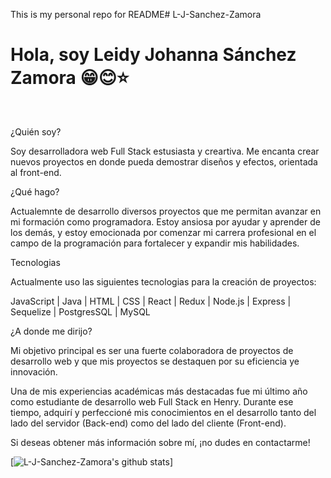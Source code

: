 This is my personal repo for README#   L - J - S a n c h e z - Z a m o r a 
 
<h1>Hola, soy Leidy Johanna Sánchez Zamora 😁😊⭐</h1></br>


¿Quién soy?

Soy desarrolladora web Full Stack estusiasta y creartiva. Me encanta crear nuevos proyectos en donde pueda demostrar diseños y efectos, orientada al front-end.  

¿Qué hago?

Actualemnte de desarrollo diversos proyectos que me permitan avanzar en mi formación como programadora.
Estoy ansiosa por ayudar y aprender de los demás, y estoy emocionada por comenzar mi carrera profesional en el campo de la programación para fortalecer y expandir mis habilidades.

Tecnologias

Actualmente uso las siguientes tecnologias para  la creación de proyectos:

JavaScript | Java | HTML | CSS | React | Redux | Node.js | Express | Sequelize | PostgresSQL | MySQL 

¿A donde me dirijo?

Mi objetivo principal es ser una fuerte colaboradora de proyectos de desarrollo web y que  mis proyectos se destaquen por su eficiencia ye innovación. 

Una de mis experiencias académicas más destacadas fue mi último año como estudiante de desarrollo web Full Stack en Henry. Durante ese tiempo, adquirí y perfeccioné mis conocimientos en el desarrollo tanto del lado del servidor (Back-end) como del lado del cliente (Front-end).

Si deseas obtener más información sobre mí, ¡no dudes en contactarme!


[![L-J-Sanchez-Zamora's github stats](https://github-readme-stats.vercel.app/api?username=L-J-Sanchez-Zamora)]

 
